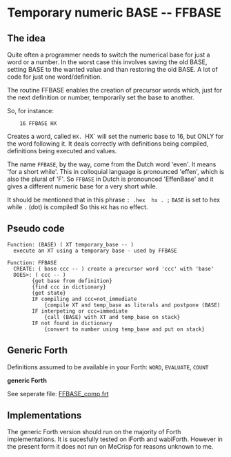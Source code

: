 # Temporary numeric BASE -- FFBASE

## The idea

Quite often a programmer needs to switch the numerical base for just a word or a number. In the worst case this involves saving the old BASE, setting BASE to the wanted value and than restoring the old BASE. A lot of code for just one word/definition. 

The routine FFBASE enables the creation of precursor words which, just for the next definition or number, temporarily set the base to another.

So, for instance:
```forth
	16 FFBASE HX
```
Creates a word, called `HX. `HX` will set the numeric base to 16, but ONLY for the word following it. It deals correctly with definitions being compiled, definitions being executed and values.

The name `FFBASE`, by the way, come from the Dutch word 'even'. It means 'for a short while'. This in colloquial language is pronounced 'effen', which is also the plural of 'F'. So `FFBASE` in Dutch is pronounced 'EffenBase' and it gives a different numeric base for a very short while.  

It should be mentioned that in this phrase `: .hex  hx . ;`  `BASE` is set to hex while `.` (dot) is compiled! So this `HX` has no effect.  


## Pseudo code
```
Function: (BASE) ( XT temporary_base -- )
  execute an XT using a temporary base - used by FFBASE
  
Function: FFBASE
  CREATE: ( base ccc -- ) create a precursor word 'ccc' with 'base'
  DOES>: ( ccc -- )
  		{get base from definition} 
  		{find ccc in dictionary}
  		{get state}
  		IF compiling and ccc=not_immediate
  			{compile XT and temp_base as literals and postpone (BASE)
  		IF interpeting or ccc=immediate
  			{call (BASE) with XT and temp_base on stack}
  		IF not found in dictionary
  			{convert to number using temp_base and put on stack}
```

## Generic Forth

Definitions assumed to be available in your Forth: `WORD`, `EVALUATE`, `COUNT`

****generic Forth****

See seperate file: [FFBASE_comp.frt](FFBASE_comp.frt)


## Implementations

The generic Forth version should run on the majority of Forth implementations. It is sucesfully tested on iForth and wabiForth. However in the present form it does not run on MeCrisp for reasons unknown to me.
